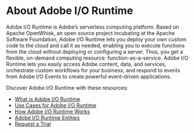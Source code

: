 # About Adobe I/O Runtime

Adobe I/O Runtime is Adobe&rsquo;s serverless computing platform. Based on Apache OpenWhisk, an open source project incubating at the Apache Software Foundation, Adobe I/O Runtime lets you deploy your own custom code to the cloud and call it as needed, enabling you to execute functions from the cloud without deploying or configuring a server. Thus, you get a flexible, on-demand computing resource: function-as-a-service. Adobe I/O Runtime lets you easily access Adobe content, data, and services, orchestrate custom workflows for your business, and respond to events from Adobe I/O Events to create powerful event-driven applications.

Discover Adobe I/O Runtime with these resources:
* [What is Adobe I/O Runtime](overview/what_is_runtime.md)
* [Use Cases for Adobe I/O Runtime](overview/usecases.md)
* [How Adobe I/O Runtime Works](overview/howitworks.md) 
* [Adobe I/O Runtime Entities](overview/entities.md)
* [Request a Trial](overview/request_a_trial.md)
